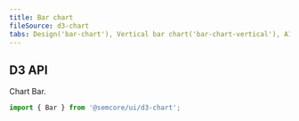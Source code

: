 ```yaml
---
title: Bar chart
fileSource: d3-chart
tabs: Design('bar-chart'), Vertical bar chart('bar-chart-vertical'), A11y('bar-chart-a11y'), API('bar-chart-api'), Examples('bar-chart-d3-code'), Changelog('d3-chart-changelog')
---
```


## D3 API

Chart Bar.

```js
import { Bar } from '@semcore/ui/d3-chart';
```

<TypesView type="BarProps" :types={...types} />

<script setup>import { data as types } from '@types.data.ts';</script>